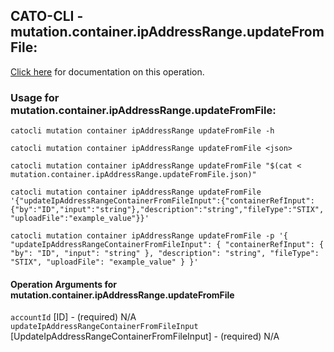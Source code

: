 
## CATO-CLI - mutation.container.ipAddressRange.updateFromFile:
[Click here](https://api.catonetworks.com/documentation/#mutation-mutation.container.ipAddressRange.updateFromFile) for documentation on this operation.

### Usage for mutation.container.ipAddressRange.updateFromFile:

`catocli mutation container ipAddressRange updateFromFile -h`

`catocli mutation container ipAddressRange updateFromFile <json>`

`catocli mutation container ipAddressRange updateFromFile "$(cat < mutation.container.ipAddressRange.updateFromFile.json)"`

`catocli mutation container ipAddressRange updateFromFile '{"updateIpAddressRangeContainerFromFileInput":{"containerRefInput":{"by":"ID","input":"string"},"description":"string","fileType":"STIX","uploadFile":"example_value"}}'`

`catocli mutation container ipAddressRange updateFromFile -p '{
    "updateIpAddressRangeContainerFromFileInput": {
        "containerRefInput": {
            "by": "ID",
            "input": "string"
        },
        "description": "string",
        "fileType": "STIX",
        "uploadFile": "example_value"
    }
}'`


#### Operation Arguments for mutation.container.ipAddressRange.updateFromFile ####

`accountId` [ID] - (required) N/A    
`updateIpAddressRangeContainerFromFileInput` [UpdateIpAddressRangeContainerFromFileInput] - (required) N/A    
